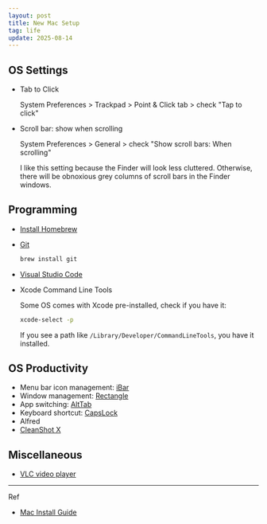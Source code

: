 ```yaml
---
layout: post
title: New Mac Setup
tag: life
update: 2025-08-14
---
```



## OS Settings

- Tab to Click
  
  System Preferences > Trackpad > Point & Click tab > check "Tap to click"
- Scroll bar: show when scrolling
  
  System Preferences > General > check "Show scroll bars: When scrolling"

  I like this setting because the Finder will look less cluttered. Otherwise, there will be obnoxious grey columns of scroll bars in the Finder windows.

## Programming

- [Install Homebrew](https://brew.sh)
- [Git](https://git-scm.com/downloads/mac)
  ```bash
  brew install git
  ```
- [Visual Studio Code](https://code.visualstudio.com/)
- Xcode Command Line Tools
  
  Some OS comes with Xcode pre-installed, check if you have it:

  ```bash
  xcode-select -p
  ```
  If you see a path like `/Library/Developer/CommandLineTools`, you have it installed. 

## OS Productivity

- Menu bar icon management: [iBar](https://apps.apple.com/us/app/ibar-menubar-icon-control-tool/id6443843900?mt=12)
- Window management: [Rectangle](https://rectangleapp.com)
- App switching: [AltTab](https://alt-tab-macos.netlify.app/)
- Keyboard shortcut: [CapsLock](https://github.com/Vonng/Capslock?tab=readme-ov-file#install)
- Alfred
- [CleanShot X](https://cleanshot.com)


## Miscellaneous

- [VLC video player](https://www.videolan.org/vlc/)


--------------------------------------------------------------------------------

Ref

- [Mac Install Guide](https://mac.install.guide/commandlinetools/)